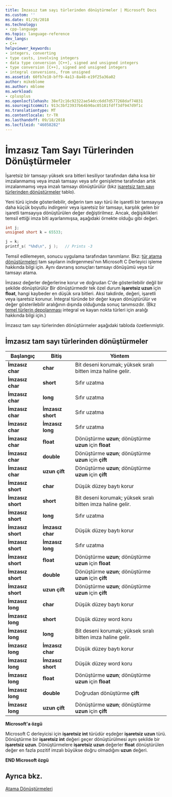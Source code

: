 ```yaml
---
title: İmzasız tam sayı türlerinden dönüştürmeler | Microsoft Docs
ms.custom: ''
ms.date: 01/29/2018
ms.technology:
- cpp-language
ms.topic: language-reference
dev_langs:
- C++
helpviewer_keywords:
- integers, converting
- type casts, involving integers
- data type conversion [C++], signed and unsigned integers
- type conversion [C++], signed and unsigned integers
- integral conversions, from unsigned
ms.assetid: 60fb7e10-bff9-4a13-8a48-e19f25a36a02
author: mikeblome
ms.author: mblome
ms.workload:
- cplusplus
ms.openlocfilehash: 38ef2c16c92322ae54dcc6dd7d577268daf74831
ms.sourcegitcommit: 913c3bf23937b64b90ac05181fdff3df947d9f1c
ms.translationtype: MT
ms.contentlocale: tr-TR
ms.lasthandoff: 09/18/2018
ms.locfileid: "46058282"
---
```

# <a name="conversions-from-unsigned-integral-types"></a>İmzasız Tam Sayı Türlerinden Dönüştürmeler

İşaretsiz bir tamsayı yüksek sıra bitleri kesiliyor tarafından daha kısa bir imzalanmamış veya imzalı tamsayı veya sıfır genişletme tarafından artık imzalanmamış veya imzalı tamsayı dönüştürülür (bkz [işaretsiz tam sayı türlerinden dönüştürmeler](#_clang_table_4..3) tablo).

Yeni türü içinde gösterilebilir, değerin tam sayı türü ile işaretli bir tamsayıya daha küçük boyutlu indirgenir veya işaretsiz bir tamsayı, karşılık gelen bir işaretli tamsayıya dönüştürülen değer değiştirilmez. Ancak, değişiklikleri temsil ettiği imza biti ayarlanmışsa, aşağıdaki örnekte olduğu gibi değeri.

```C
int j;
unsigned short k = 65533;

j = k;
printf_s( "%hd\n", j );   // Prints -3
```

Temsil edilemeyen, sonucu uygulama tarafından tanımlanır. Bkz: [tür atama dönüştürmeleri](../c-language/type-cast-conversions.md) tam sayıların indirgenmesi'nın Microsoft C Derleyici işleme hakkında bilgi için. Aynı davranış sonuçları tamsayı dönüşümü veya tür tamsayı atama.

İmzasız değerler değerlerine korur ve doğrudan C'de gösterilebilir değil bir şekilde dönüştürülür Bir dönüştürmedir tek özel durum **işaretsiz uzun** için **float**, hangi kaybeder en düşük sıra bitleri. Aksi takdirde, değeri, işaretli veya işaretsiz korunur. İntegral türünde bir değer kayan dönüştürülür ve değer gösterilebilir aralığının dışında olduğunda sonuç tanımsızdır. (Bkz [temel türlerin depolanması](../c-language/storage-of-basic-types.md) integral ve kayan nokta türleri için aralığı hakkında bilgi için.)

İmzasız tam sayı türlerinden dönüştürmeler aşağıdaki tabloda özetlenmiştir.

## <a name="conversions-from-unsigned-integral-types"></a>İmzasız tam sayı türlerinden dönüştürmeler

|Başlangıç|Bitiş|Yöntem|
|----------|--------|------------|
|**İmzasız char**|**char**|Bit deseni korumak; yüksek sıralı bitten imza haline gelir.|
|**İmzasız char**|**short**|Sıfır uzatma|
|**İmzasız char**|**long**|Sıfır uzatma|
|**İmzasız char**|**İmzasız short**|Sıfır uzatma|
|**İmzasız char**|**İmzasız long**|Sıfır uzatma|
|**İmzasız char**|**float**|Dönüştürme **uzun**; dönüştürme **uzun** için **float**|
|**İmzasız char**|**double**|Dönüştürme **uzun**; dönüştürme **uzun** için **çift**|
|**İmzasız char**|**uzun çift**|Dönüştürme **uzun**; dönüştürme **uzun** için **çift**|
|**İmzasız short**|**char**|Düşük düzey baytı korur|
|**İmzasız short**|**short**|Bit deseni korumak; yüksek sıralı bitten imza haline gelir.|
|**İmzasız short**|**long**|Sıfır uzatma|
|**İmzasız short**|**İmzasız char**|Düşük düzey baytı korur|
|**İmzasız short**|**İmzasız long**|Sıfır uzatma|
|**İmzasız short**|**float**|Dönüştürme **uzun**; dönüştürme **uzun** için **float**|
|**İmzasız short**|**double**|Dönüştürme **uzun**; dönüştürme **uzun** için **çift**|
|**İmzasız short**|**uzun çift**|Dönüştürme **uzun**; dönüştürme **uzun** için **çift**|
|**İmzasız long**|**char**|Düşük düzey baytı korur|
|**İmzasız long**|**short**|Düşük düzey word koru|
|**İmzasız long**|**long**|Bit deseni korumak; yüksek sıralı bitten imza haline gelir.|
|**İmzasız long**|**İmzasız char**|Düşük düzey baytı korur|
|**İmzasız long**|**İmzasız short**|Düşük düzey word koru|
|**İmzasız long**|**float**|Dönüştürme **uzun**; dönüştürme **uzun** için **float**|
|**İmzasız long**|**double**|Doğrudan dönüştürme **çift**|
|**İmzasız long**|**uzun çift**|Dönüştürme **uzun**; dönüştürme **uzun** için **çift**|

**Microsoft'a özgü**

Microsoft C derleyicisi için **işaretsiz int** türüdür eşdeğer **işaretsiz uzun** türü. Dönüştürme bir **işaretsiz int** değeri geçer dönüştürülmesi aynı şekilde bir **işaretsiz uzun**. Dönüştürmelere **işaretsiz uzun** değerler **float** dönüştürülen değer en fazla pozitif imzalı büyükse doğru olmadığını **uzun** değeri.

**END Microsoft özgü**

## <a name="see-also"></a>Ayrıca bkz.

[Atama Dönüştürmeleri](../c-language/assignment-conversions.md)
